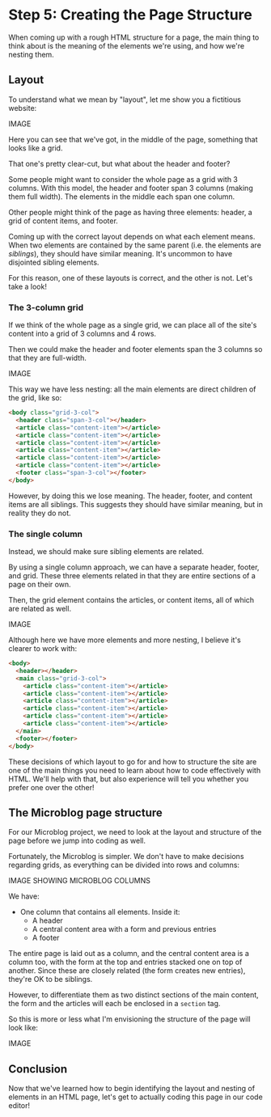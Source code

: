 # Step 5: Creating the Page Structure

When coming up with a rough HTML structure for a page, the main thing to think about is the meaning of the elements we're using, and how we're nesting them.

## Layout

To understand what we mean by "layout", let me show you a fictitious website:

IMAGE

Here you can see that we've got, in the middle of the page, something that looks like a grid.

That one's pretty clear-cut, but what about the header and footer?

Some people might want to consider the whole page as a grid with 3 columns. With this model, the header and footer span 3 columns (making them full width). The elements in the middle each span one column.

Other people might think of the page as having three elements: header, a grid of content items, and footer.

Coming up with the correct layout depends on what each element means. When two elements are contained by the same parent (i.e. the elements are _siblings_), they should have similar meaning. It's uncommon to have disjointed sibling elements.

For this reason, one of these layouts is correct, and the other is not. Let's take a look!

### The 3-column grid

If we think of the whole page as a single grid, we can place all of the site's content into a grid of 3 columns and 4 rows.

Then we could make the header and footer elements span the 3 columns so that they are full-width.

IMAGE

This way we have less nesting: all the main elements are direct children of the grid, like so:

```html
<body class="grid-3-col">
  <header class="span-3-col"></header>
  <article class="content-item"></article>
  <article class="content-item"></article>
  <article class="content-item"></article>
  <article class="content-item"></article>
  <article class="content-item"></article>
  <article class="content-item"></article>
  <footer class="span-3-col"></footer>
</body>
```

However, by doing this we lose meaning. The header, footer, and content items are all siblings. This suggests they should have similar meaning, but in reality they do not.

### The single column

Instead, we should make sure sibling elements are related.

By using a single column approach, we can have a separate header, footer, and grid. These three elements related in that they are entire sections of a page on their own.

Then, the grid element contains the articles, or content items, all of which are related as well.

IMAGE

Although here we have more elements and more nesting, I believe it's clearer to work with:

```html
<body>
  <header></header>
  <main class="grid-3-col">
    <article class="content-item"></article>
    <article class="content-item"></article>
    <article class="content-item"></article>
    <article class="content-item"></article>
    <article class="content-item"></article>
    <article class="content-item"></article>
  </main>
  <footer></footer>
</body>
```

These decisions of which layout to go for and how to structure the site are one of the main things you need to learn about how to code effectively with HTML. We'll help with that, but also experience will tell you whether you prefer one over the other!

## The Microblog page structure

For our Microblog project, we need to look at the layout and structure of the page before we jump into coding as well.

Fortunately, the Microblog is simpler. We don't have to make decisions regarding grids, as everything can be divided into rows and columns:

IMAGE SHOWING MICROBLOG COLUMNS

We have:

- One column that contains all elements. Inside it:
  - A header
  - A central content area with a form and previous entries
  - A footer

The entire page is laid out as a column, and the central content area is a column too, with the form at the top and entries stacked one on top of another. Since these are closely related (the form creates new entries), they're OK to be siblings.

However, to differentiate them as two distinct sections of the main content, the form and the articles will each be enclosed in a `section` tag.

So this is more or less what I'm envisioning the structure of the page will look like:

IMAGE

## Conclusion

Now that we've learned how to begin identifying the layout and nesting of elements in an HTML page, let's get to actually coding this page in our code editor!